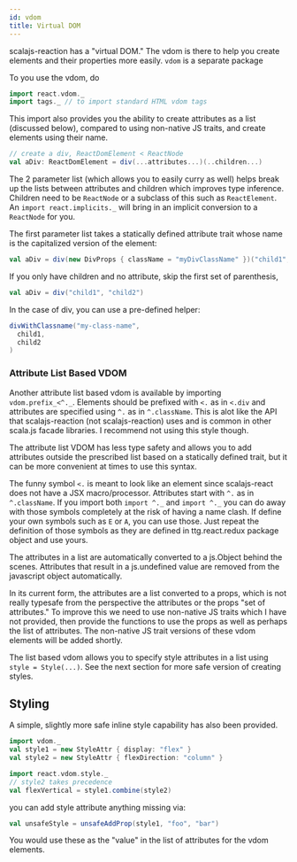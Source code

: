 ```yaml
---
id: vdom
title: Virtual DOM
---
```


scalajs-reaction has a "virtual DOM."
The vdom is there to help you create elements and their properties
more easily. `vdom` is a separate package 

To you use the vdom, do
```scala
import react.vdom._
import tags._ // to import standard HTML vdom tags
```

This import also provides you the ability to create attributes as a list (discussed 
below), compared
to using non-native JS traits, and create elements using their name.

```scala
// create a div, ReactDomElement < ReactNode
val aDiv: ReactDomElement = div(...attributes...)(..children...)
```

The 2 parameter list (which allows you to easily curry as well) helps break up
the lists between attributes and children which improves type
inference. Children need to be `ReactNode` or a subclass of this such as
`ReactElement`. An `import react.implicits._` will bring in an implicit
conversion to a `ReactNode` for you. 

The first parameter list takes a statically defined attribute trait whose name
is the capitalized version of the element:

```scala
val aDiv = div(new DivProps { className = "myDivClassName" })("child1", "child2")
```

If you only have children and no attribute, skip the first set of parenthesis,

```scala
val aDiv = div("child1", "child2")
```

In the case of div, you can use a pre-defined helper:

```scala
divWithClassname("my-class-name",
  child1,
  child2
)
````

### Attribute List Based VDOM

Another attribute list based vdom is available by importing
`vdom.prefix_<^._`. Elements should be prefixed with `<.` as in `<.div` and
attributes are specified using `^.` as in `^.className`. This is alot
like the API that scalajs-reaction (not scalajs-reaction) uses and is 
common in other scala.js facade libraries. I recommend not using this 
style though.

The attribute list VDOM has less type safety and allows you to add attributes
outside the prescribed list based on a statically defined trait, but it can be
more convenient at times to use this syntax.

The funny symbol `<.` is meant to look like an element since scalajs-react does
not have a JSX macro/processor. Attributes start with `^.` as in
`^.className`. If you import both `import ^._` and `import ^._` you can do away
with those symbols completely at the risk of having a name clash. If define your
own symbols such as `E` or `A`, you can use those. Just repeat the definition of
those symbols as they are defined in ttg.react.redux package object and use
yours.

The attributes in a list are automatically converted to a js.Object behind the
scenes. Attributes that result in a js.undefined value are removed from the
javascript object automatically.

In its current form, the attributes are a list converted to a props, which is
not really typesafe from the perspective the attributes or the props "set of
attributes." To improve this we need to use non-native JS traits which I have
not provided, then provide the functions to use the props as well as perhaps the
list of attributes. The non-native JS trait versions of these vdom elements will
be added shortly.

The list based vdom allows you to specify style attributes in a list using
`style = Style(...)`. See the next section for more safe version of creating
styles.

## Styling

A simple, slightly more safe inline style capability has also been provided.

```scala
import vdom._
val style1 = new StyleAttr { display: "flex" }
val style2 = new StyleAttr { flexDirection: "column" }

import react.vdom.style._
// style2 takes precedence
val flexVertical = style1.combine(style2)
```
you can add style attribute anything missing via:
```scala
val unsafeStyle = unsafeAddProp(style1, "foo", "bar")
```

You would use these as the "value" in the list of attributes for the vdom elements.
